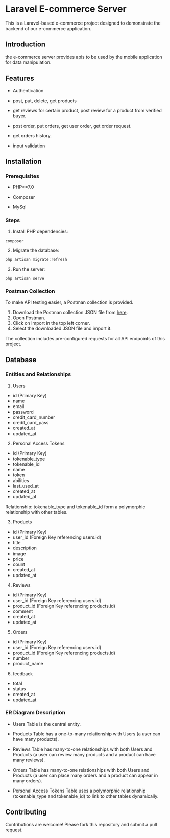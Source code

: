 # Laravel E-commerce Server

This is a Laravel-based e-commerce project designed to demonstrate the backend of our e-commerce application.

## Introduction

the e-commerce server provides apis to be used by the mobile application for data manipulation.

## Features

- Authentication

- post, put, delete, get products

- get reviews for certain product, post review for a product from verified buyer.

- post order, put orders, get user order, get order request.

- get orders history.

- input validation

## Installation

### Prerequisites

- PHP>=7.0

- Composer

- MySql

### Steps

1. Install PHP dependencies:
```
composer
```
2. Migrate the database:
```
php artisan migrate:refresh
```
3. Run the server:
```
php artisan serve
```

### Postman Collection

To make API testing easier, a Postman collection is provided.

1. Download the Postman collection JSON file from [here](./apd.postman_collection.json).
2. Open Postman.
3. Click on Import in the top left corner.
4. Select the downloaded JSON file and import it.

The collection includes pre-configured requests for all API endpoints of this project.

## Database

### Entities and Relationships

1. Users

- id (Primary Key)
- name
- email
- password
- credit_card_number
- credit_card_pass
- created_at
- updated_at

2. Personal Access Tokens

- id (Primary Key)
- tokenable_type
- tokenable_id
- name
- token
- abilities
- last_used_at
- created_at
- updated_at

Relationship: tokenable_type and tokenable_id form a polymorphic relationship with other tables.

3. Products

- id (Primary Key)
- user_id (Foreign Key referencing users.id)
- title
- description
- image
- price
- count
- created_at
- updated_at

4. Reviews

- id (Primary Key)
- user_id (Foreign Key referencing users.id)
- product_id (Foreign Key referencing products.id)
- comment
- created_at
- updated_at

5. Orders

- id (Primary Key)
- user_id (Foreign Key referencing users.id)
- product_id (Foreign Key referencing products.id)
- number
- product_name

6. feedback

- total
- status
- created_at
- updated_at


### ER Diagram Description

- Users Table is the central entity.

- Products Table has a one-to-many relationship with Users (a user can have many products).

- Reviews Table has many-to-one relationships with both Users and Products (a user can review many products and a product can have many reviews).

- Orders Table has many-to-one relationships with both Users and Products (a user can place many orders and a product can appear in many orders).

- Personal Access Tokens Table uses a polymorphic relationship (tokenable_type and tokenable_id) to link to other tables dynamically.

## Contributing

Contributions are welcome! Please fork this repository and submit a pull request.
